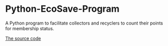 # Python-EcoSave-Program
A Python program to facilitate collectors and recyclers to count their points for membership status.

<a href="https://github.com/misakimichiba/Python-EcoSave-Program/blob/master/Python%20File.py">The source code</a>
